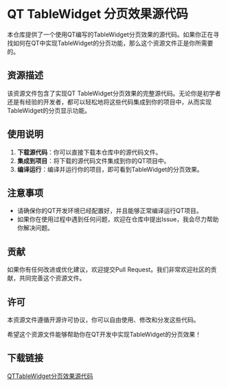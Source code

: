 # QT TableWidget 分页效果源代码

本仓库提供了一个使用QT编写的TableWidget分页效果的源代码。如果你正在寻找如何在QT中实现TableWidget的分页功能，那么这个资源文件正是你所需要的。

## 资源描述

该资源文件包含了实现QT TableWidget分页效果的完整源代码。无论你是初学者还是有经验的开发者，都可以轻松地将这些代码集成到你的项目中，从而实现TableWidget的分页显示功能。

## 使用说明

1. **下载源代码**：你可以直接下载本仓库中的源代码文件。
2. **集成到项目**：将下载的源代码文件集成到你的QT项目中。
3. **编译运行**：编译并运行你的项目，即可看到TableWidget的分页效果。

## 注意事项

- 请确保你的QT开发环境已经配置好，并且能够正常编译运行QT项目。
- 如果你在使用过程中遇到任何问题，欢迎在仓库中提出Issue，我会尽力帮助你解决问题。

## 贡献

如果你有任何改进或优化建议，欢迎提交Pull Request。我们非常欢迎社区的贡献，共同完善这个资源文件。

## 许可

本资源文件遵循开源许可协议，你可以自由使用、修改和分发这些代码。

希望这个资源文件能够帮助你在QT开发中实现TableWidget的分页效果！

## 下载链接

[QTTableWidget分页效果源代码](https://pan.quark.cn/s/b0e5a216a8b7)